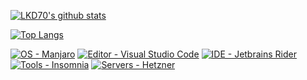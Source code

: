 

[![LKD70's github stats](https://github-readme-stats.vercel.app/api?username=lkd70&count_private=true&show_icons=true&theme=dracula&include_all_commits=true&hide_border=true)](https://github.com/lkd70/)

[![Top Langs](https://github-readme-stats.vercel.app/api/top-langs/?username=lkd70&count_private=true&show_icons=true&theme=dracula&include_all_commits=true&hide_border=true&layout=compact&langs_count=10)](https://github.com/lkd70)


[![OS - Manjaro](https://img.shields.io/badge/OS-Manjaro-ff0066?style=for-the-badge&logo=manjaro)](https://manjaro.org)
[![Editor - Visual Studio Code](https://img.shields.io/badge/Editor-VS%20Code-ff0066?style=for-the-badge&logo=visual-studio-code)](https://code.visualstudio.com/)
[![IDE - Jetbrains Rider](https://img.shields.io/badge/IDE-Rider-ff0066?style=for-the-badge&logo=jetbrains)](https://www.jetbrains.com/rider)
[![Tools - Insomnia](https://img.shields.io/badge/Tools-Insomnia-ff0066?style=for-the-badge&logo=insomnia)](https://insomnia.rest)
[![Servers - Hetzner](https://img.shields.io/badge/Servers-Hetzner-ff0066?style=for-the-badge&logo=server-fault)](https://hetzner.com)
